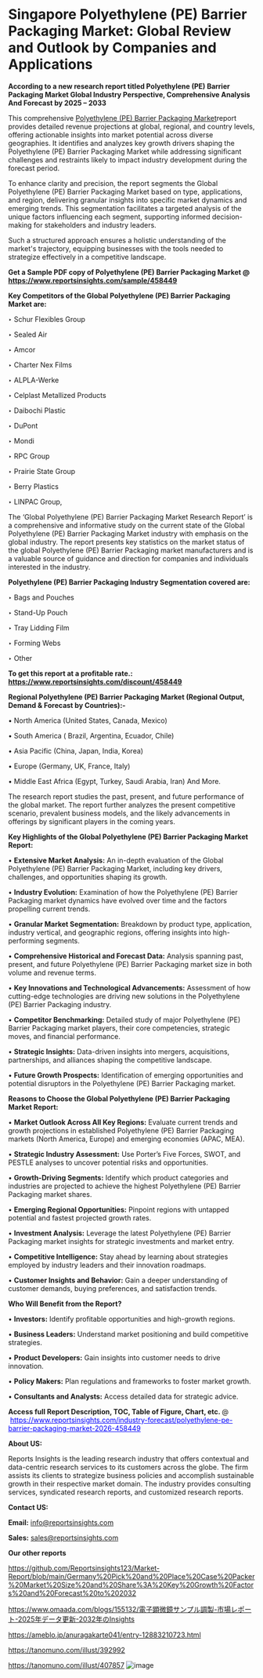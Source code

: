 # Singapore Polyethylene (PE) Barrier Packaging Market: Global Review and Outlook by Companies and Applications

<strong>According to a new research report titled Polyethylene (PE) Barrier Packaging Market Global Industry Perspective, Comprehensive Analysis And Forecast by 2025 – 2033</strong>

This comprehensive <a href=https://www.reportsinsights.com/sample/458449>Polyethylene (PE) Barrier Packaging Market</a>report provides detailed revenue projections at global, regional, and country levels, offering actionable insights into market potential across diverse geographies. It identifies and analyzes key growth drivers shaping the Polyethylene (PE) Barrier Packaging Market while addressing significant challenges and restraints likely to impact industry development during the forecast period.

To enhance clarity and precision, the report segments the Global Polyethylene (PE) Barrier Packaging Market based on type, applications, and region, delivering granular insights into specific market dynamics and emerging trends. This segmentation facilitates a targeted analysis of the unique factors influencing each segment, supporting informed decision-making for stakeholders and industry leaders.

Such a structured approach ensures a holistic understanding of the market's trajectory, equipping businesses with the tools needed to strategize effectively in a competitive landscape.

<strong>Get a Sample PDF copy of Polyethylene (PE) Barrier Packaging Market </strong><strong>@<a href=https://www.reportsinsights.com/sample/458449 style=color:#0000ff;> https://www.reportsinsights.com/sample/458449</a></strong></font>

<strong>Key Competitors of the Global Polyethylene (PE) Barrier Packaging Market are:</strong>

‣ Schur Flexibles Group

‣ Sealed Air

‣ Amcor

‣ Charter Nex Films

‣ ALPLA-Werke

‣ Celplast Metallized Products

‣ Daibochi Plastic

‣ DuPont

‣ Mondi

‣ RPC Group

‣ Prairie State Group

‣ Berry Plastics

‣ LINPAC Group,

The ‘Global Polyethylene (PE) Barrier Packaging Market Research Report’ is a comprehensive and informative study on the current state of the Global Polyethylene (PE) Barrier Packaging Market industry with emphasis on the global industry. The report presents key statistics on the market status of the global Polyethylene (PE) Barrier Packaging market manufacturers and is a valuable source of guidance and direction for companies and individuals interested in the industry.

<strong>Polyethylene (PE) Barrier Packaging Industry Segmentation covered are:</strong>

‣ Bags and Pouches

‣ Stand-Up Pouch

‣ Tray Lidding Film

‣ Forming Webs

‣ Other

<strong>To get this report at a profitable rate.: <a href=https://www.reportsinsights.com/discount/458449 style=color:#0000ff;>https://www.reportsinsights.com/discount/458449</a></strong></font>

<strong>Regional Polyethylene (PE) Barrier Packaging Market (Regional Output, Demand &amp; Forecast by Countries):-</strong>

• North America (United States, Canada, Mexico)

• South America ( Brazil, Argentina, Ecuador, Chile)

• Asia Pacific (China, Japan, India, Korea)

• Europe (Germany, UK, France, Italy)

• Middle East Africa (Egypt, Turkey, Saudi Arabia, Iran) And More.

The research report studies the past, present, and future performance of the global market. The report further analyzes the present competitive scenario, prevalent business models, and the likely advancements in offerings by significant players in the coming years.

<strong>Key Highlights of the Global Polyethylene (PE) Barrier Packaging Market Report:</strong>

• <strong>Extensive Market Analysis:</strong> An in-depth evaluation of the Global Polyethylene (PE) Barrier Packaging Market, including key drivers, challenges, and opportunities shaping its growth.

• <strong>Industry Evolution:</strong> Examination of how the Polyethylene (PE) Barrier Packaging market dynamics have evolved over time and the factors propelling current trends.

• <strong>Granular Market Segmentation:</strong> Breakdown by product type, application, industry vertical, and geographic regions, offering insights into high-performing segments.

• <strong>Comprehensive Historical and Forecast Data:</strong> Analysis spanning past, present, and future Polyethylene (PE) Barrier Packaging market size in both volume and revenue terms.

• <strong>Key Innovations and Technological Advancements:</strong> Assessment of how cutting-edge technologies are driving new solutions in the Polyethylene (PE) Barrier Packaging industry.

• <strong>Competitor Benchmarking:</strong> Detailed study of major Polyethylene (PE) Barrier Packaging market players, their core competencies, strategic moves, and financial performance.

• <strong>Strategic Insights:</strong> Data-driven insights into mergers, acquisitions, partnerships, and alliances shaping the competitive landscape.

• <strong>Future Growth Prospects:</strong> Identification of emerging opportunities and potential disruptors in the Polyethylene (PE) Barrier Packaging market.

<strong>Reasons to Choose the Global Polyethylene (PE) Barrier Packaging Market Report:</strong>

• <strong>Market Outlook Across All Key Regions:</strong> Evaluate current trends and growth projections in established Polyethylene (PE) Barrier Packaging markets (North America, Europe) and emerging economies (APAC, MEA).

• <strong>Strategic Industry Assessment:</strong> Use Porter’s Five Forces, SWOT, and PESTLE analyses to uncover potential risks and opportunities.

• <strong>Growth-Driving Segments:</strong> Identify which product categories and industries are projected to achieve the highest Polyethylene (PE) Barrier Packaging market shares.

• <strong>Emerging Regional Opportunities:</strong> Pinpoint regions with untapped potential and fastest projected growth rates.

• <strong>Investment Analysis:</strong> Leverage the latest Polyethylene (PE) Barrier Packaging market insights for strategic investments and market entry.

• <strong>Competitive Intelligence:</strong> Stay ahead by learning about strategies employed by industry leaders and their innovation roadmaps.

• <strong>Customer Insights and Behavior:</strong> Gain a deeper understanding of customer demands, buying preferences, and satisfaction trends.

<strong>Who Will Benefit from the Report?</strong>

• <strong>Investors:</strong> Identify profitable opportunities and high-growth regions.

• <strong>Business Leaders:</strong> Understand market positioning and build competitive strategies.

• <strong>Product Developers:</strong> Gain insights into customer needs to drive innovation.

• <strong>Policy Makers:</strong> Plan regulations and frameworks to foster market growth.

• <strong>Consultants and Analysts:</strong> Access detailed data for strategic advice.
</ul>
<strong>Access full Report Description, TOC, Table of Figure, Chart, etc. </strong>@  <a href=https://www.reportsinsights.com/industry-forecast/polyethylene-pe-barrier-packaging-market-2026-458449 style=color:#0000ff;>https://www.reportsinsights.com/industry-forecast/polyethylene-pe-barrier-packaging-market-2026-458449</a></font>

<strong><strong>About US</strong>:</strong>

Reports Insights is the leading research industry that offers contextual and data-centric research services to its customers across the globe. The firm assists its clients to strategize business policies and accomplish sustainable growth in their respective market domain. The industry provides consulting services, syndicated research reports, and customized research reports.

<strong>Contact US:</strong>

<p class=""""><b>Email:</b> <a href=mailto:info@reportsinsights.com>info@reportsinsights.com</a></p>
<p class=""""><b>Sales:</b> <a href=mailto:sales@reportsinsights.com>sales@reportsinsights.com</a></p>

<strong>Our other reports</strong>

<a href=https://github.com/Reportsinsights123/Market-Report/blob/main/Germany%20Pick%20and%20Place%20Case%20Packer%20Market%20Size%20and%20Share%3A%20Key%20Growth%20Factors%20and%20Forecast%20to%202032>https://github.com/Reportsinsights123/Market-Report/blob/main/Germany%20Pick%20and%20Place%20Case%20Packer%20Market%20Size%20and%20Share%3A%20Key%20Growth%20Factors%20and%20Forecast%20to%202032</a>

<a href=https://www.omaada.com/blogs/155132/電子顕微鏡サンプル調製-市場レポート-2025年データ更新-2032年のInsights>https://www.omaada.com/blogs/155132/電子顕微鏡サンプル調製-市場レポート-2025年データ更新-2032年のInsights</a>

<a href=https://ameblo.jp/anuragakarte041/entry-12883210723.html>https://ameblo.jp/anuragakarte041/entry-12883210723.html</a>

<a href=https://tanomuno.com/illust/392992>https://tanomuno.com/illust/392992</a>

<a href=https://tanomuno.com/illust/407857>https://tanomuno.com/illust/407857</a>
![image](https://github.com/user-attachments/assets/aea410ae-e1ef-44ec-9e50-4712bb124707)
